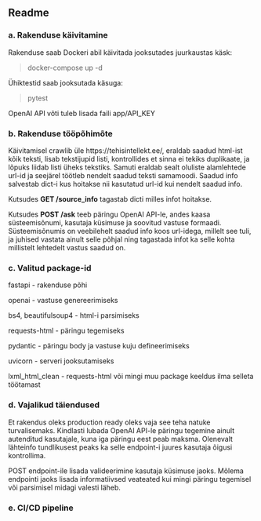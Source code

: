 <h2>Readme</h2>

<h3>a. Rakenduse käivitamine</h3>
<p>Rakenduse saab Dockeri abil käivitada jooksutades juurkaustas käsk:</p>
<blockquote>docker-compose up -d</blockquote>
<p>Ühiktestid saab jooksutada käsuga:</p>
<blockquote>pytest</blockquote>
<p>OpenAI API võti tuleb lisada faili app/API_KEY</p>

<h3>b. Rakenduse tööpõhimõte</h3>
<p>Käivitamisel crawlib üle https://tehisintellekt.ee/, eraldab saadud html-ist kõik teksti, lisab tekstijupid listi, kontrollides et sinna ei tekiks duplikaate, ja lõpuks liidab listi üheks tekstiks. Samuti eraldab sealt oluliste alamlehtede url-id ja seejärel töötleb nendelt saadud teksti samamoodi. Saadud info salvestab dict-i kus hoitakse nii kasutatud url-id kui nendelt saadud info.</p>
<p>Kutsudes <b>GET /source_info</b> tagastab dicti milles infot hoitakse.</p>
<p>Kutsudes <b>POST /ask</b> teeb päringu OpenAI API-le, andes kaasa süsteemisõnumi, kasutaja küsimuse ja soovitud vastuse formaadi. Süsteemisõnumis on veebilehelt saadud info koos url-idega, millelt see tuli, ja juhised vastata ainult selle põhjal ning tagastada infot ka selle kohta millistelt lehtedelt vastus saadud on.</p>

<h3>c. Valitud package-id</h3>

<p>fastapi - rakenduse põhi</p>
<p>openai - vastuse genereerimiseks</p>
<p>bs4, beautifulsoup4 - html-i parsimiseks</p>
<p>requests-html - päringu tegemiseks</p>
<p>pydantic - päringu body ja vastuse kuju defineerimiseks</p>
<p>uvicorn - serveri jooksutamiseks</p>
<p>lxml_html_clean - requests-html või mingi muu package keeldus ilma selleta töötamast</p>

<h3>d. Vajalikud täiendused</h3>
<p>Et rakendus oleks production ready oleks vaja see teha natuke turvalisemaks. Kindlasti lubada OpenAI API-le päringu tegemine ainult autenditud kasutajale, kuna iga päringu eest peab maksma. Olenevalt lähteinfo tundlikusest peaks ka selle endpoint-i juures kasutaja õigusi kontrollima.</p>
<p>POST endpoint-ile lisada valideerimine kasutaja küsimuse jaoks. Mõlema endpointi jaoks lisada informatiivsed veateated kui mingi päringu tegemisel või parsimisel midagi valesti läheb.</p>

<h3>e. CI/CD pipeline</h3>